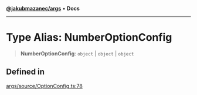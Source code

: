 [**@jakubmazanec/args**](../README.md) • **Docs**

---

# Type Alias: NumberOptionConfig

> **NumberOptionConfig**: `object` \| `object` \| `object`

## Defined in

[args/source/OptionConfig.ts:78](https://github.com/jakubmazanec/tools/blob/6ed2cc9bf798455a62cfc34def34fef748169fa2/packages/args/source/OptionConfig.ts#L78)
